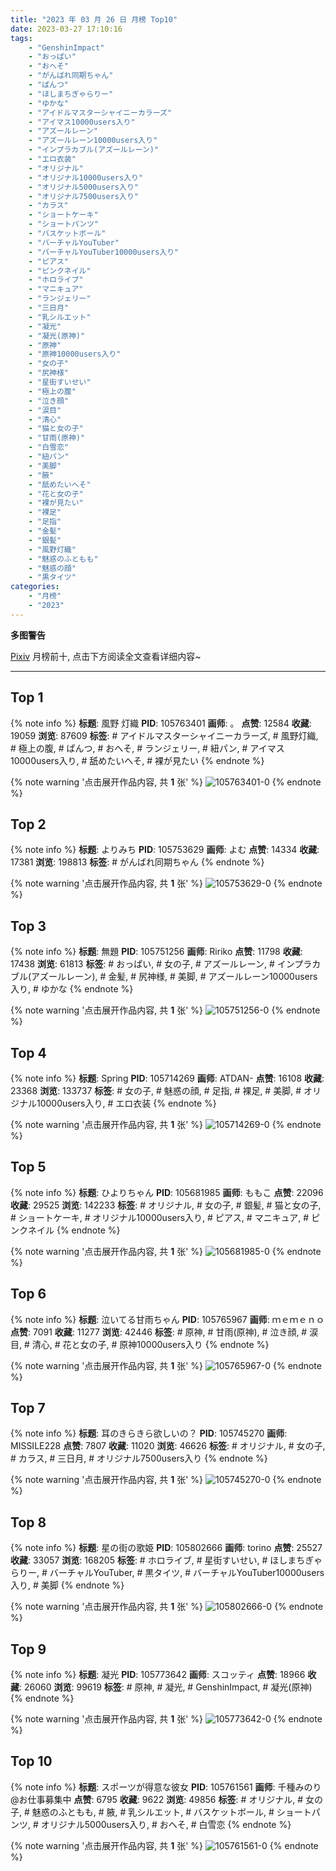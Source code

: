 ```yaml
---
title: "2023 年 03 月 26 日 月榜 Top10"
date: 2023-03-27 17:10:16
tags:
    - "GenshinImpact"
    - "おっぱい"
    - "おへそ"
    - "がんばれ同期ちゃん"
    - "ぱんつ"
    - "ほしまちぎゃらりー"
    - "ゆかな"
    - "アイドルマスターシャイニーカラーズ"
    - "アイマス10000users入り"
    - "アズールレーン"
    - "アズールレーン10000users入り"
    - "インプラカブル(アズールレーン)"
    - "エロ衣装"
    - "オリジナル"
    - "オリジナル10000users入り"
    - "オリジナル5000users入り"
    - "オリジナル7500users入り"
    - "カラス"
    - "ショートケーキ"
    - "ショートパンツ"
    - "バスケットボール"
    - "バーチャルYouTuber"
    - "バーチャルYouTuber10000users入り"
    - "ピアス"
    - "ピンクネイル"
    - "ホロライブ"
    - "マニキュア"
    - "ランジェリー"
    - "三日月"
    - "乳シルエット"
    - "凝光"
    - "凝光(原神)"
    - "原神"
    - "原神10000users入り"
    - "女の子"
    - "尻神様"
    - "星街すいせい"
    - "極上の腹"
    - "泣き顔"
    - "涙目"
    - "清心"
    - "猫と女の子"
    - "甘雨(原神)"
    - "白雪恋"
    - "紐パン"
    - "美脚"
    - "腋"
    - "舐めたいへそ"
    - "花と女の子"
    - "裸が見たい"
    - "裸足"
    - "足指"
    - "金髪"
    - "銀髪"
    - "風野灯織"
    - "魅惑のふともも"
    - "魅惑の顔"
    - "黒タイツ"
categories:
    - "月榜"
    - "2023"
---
```


<i class="fa fa-triangle-exclamation"></i>**多图警告**<i class="fa fa-triangle-exclamation"></i>

[Pixiv](https://www.pixiv.net/) 月榜前十, 点击下方阅读全文查看详细内容~

<!-- more -->

---

## Top 1

{% note info %}
**标题**: 風野 灯織
**PID**: 105763401 **画师**: 。
**点赞**: 12584 **收藏**: 19059 **浏览**: 87609
**标签**: # アイドルマスターシャイニーカラーズ, # 風野灯織, # 極上の腹, # ぱんつ, # おへそ, # ランジェリー, # 紐パン, # アイマス10000users入り, # 舐めたいへそ, # 裸が見たい
{% endnote %}

{% note warning '点击展开作品内容, 共 **1** 张' %}
![105763401-0](https://i.pixiv.re/img-original/img/2023/02/27/18/36/06/105763401_p0.jpg)
{% endnote %}

## Top 2

{% note info %}
**标题**: よりみち
**PID**: 105753629 **画师**: よむ
**点赞**: 14334 **收藏**: 17381 **浏览**: 198813
**标签**: # がんばれ同期ちゃん
{% endnote %}

{% note warning '点击展开作品内容, 共 **1** 张' %}
![105753629-0](https://i.pixiv.re/img-original/img/2023/02/27/08/07/08/105753629_p0.png)
{% endnote %}

## Top 3

{% note info %}
**标题**: 無題
**PID**: 105751256 **画师**: Ririko
**点赞**: 11798 **收藏**: 17438 **浏览**: 61813
**标签**: # おっぱい, # 女の子, # アズールレーン, # インプラカブル(アズールレーン), # 金髪, # 尻神様, # 美脚, # アズールレーン10000users入り, # ゆかな
{% endnote %}

{% note warning '点击展开作品内容, 共 **1** 张' %}
![105751256-0](https://i.pixiv.re/img-original/img/2023/02/27/04/34/41/105751256_p0.jpg)
{% endnote %}

## Top 4

{% note info %}
**标题**: Spring
**PID**: 105714269 **画师**: ATDAN-
**点赞**: 16108 **收藏**: 23368 **浏览**: 133737
**标签**: # 女の子, # 魅惑の顔, # 足指, # 裸足, # 美脚, # オリジナル10000users入り, # エロ衣装
{% endnote %}

{% note warning '点击展开作品内容, 共 **1** 张' %}
![105714269-0](https://i.pixiv.re/img-original/img/2023/02/26/13/21/00/105714269_p0.jpg)
{% endnote %}

## Top 5

{% note info %}
**标题**: ひよりちゃん
**PID**: 105681985 **画师**: ももこ
**点赞**: 22096 **收藏**: 29525 **浏览**: 142233
**标签**: # オリジナル, # 女の子, # 銀髪, # 猫と女の子, # ショートケーキ, # オリジナル10000users入り, # ピアス, # マニキュア, # ピンクネイル
{% endnote %}

{% note warning '点击展开作品内容, 共 **1** 张' %}
![105681985-0](https://i.pixiv.re/img-original/img/2023/02/25/00/36/12/105681985_p0.png)
{% endnote %}

## Top 6

{% note info %}
**标题**: 泣いてる甘雨ちゃん
**PID**: 105765967 **画师**: ｍｅｍｅｎｏ
**点赞**: 7091 **收藏**: 11277 **浏览**: 42446
**标签**: # 原神, # 甘雨(原神), # 泣き顔, # 涙目, # 清心, # 花と女の子, # 原神10000users入り
{% endnote %}

{% note warning '点击展开作品内容, 共 **1** 张' %}
![105765967-0](https://i.pixiv.re/img-original/img/2023/02/27/20/10/29/105765967_p0.png)
{% endnote %}

## Top 7

{% note info %}
**标题**: 耳のきらきら欲しいの？
**PID**: 105745270 **画师**: MISSILE228
**点赞**: 7807 **收藏**: 11020 **浏览**: 46626
**标签**: # オリジナル, # 女の子, # カラス, # 三日月, # オリジナル7500users入り
{% endnote %}

{% note warning '点击展开作品内容, 共 **1** 张' %}
![105745270-0](https://i.pixiv.re/img-original/img/2023/02/27/00/00/51/105745270_p0.jpg)
{% endnote %}

## Top 8

{% note info %}
**标题**: 星の街の歌姫
**PID**: 105802666 **画师**: torino
**点赞**: 25527 **收藏**: 33057 **浏览**: 168205
**标签**: # ホロライブ, # 星街すいせい, # ほしまちぎゃらりー, # バーチャルYouTuber, # 黒タイツ, # バーチャルYouTuber10000users入り, # 美脚
{% endnote %}

{% note warning '点击展开作品内容, 共 **1** 张' %}
![105802666-0](https://i.pixiv.re/img-original/img/2023/03/01/00/00/43/105802666_p0.jpg)
{% endnote %}

## Top 9

{% note info %}
**标题**: 凝光
**PID**: 105773642 **画师**: スコッティ
**点赞**: 18966 **收藏**: 26060 **浏览**: 99619
**标签**: # 原神, # 凝光, # GenshinImpact, # 凝光(原神)
{% endnote %}

{% note warning '点击展开作品内容, 共 **1** 张' %}
![105773642-0](https://i.pixiv.re/img-original/img/2023/02/28/00/00/27/105773642_p0.jpg)
{% endnote %}

## Top 10

{% note info %}
**标题**: スポーツが得意な彼女
**PID**: 105761561 **画师**: 千種みのり@お仕事募集中
**点赞**: 6795 **收藏**: 9622 **浏览**: 49856
**标签**: # オリジナル, # 女の子, # 魅惑のふともも, # 腋, # 乳シルエット, # バスケットボール, # ショートパンツ, # オリジナル5000users入り, # おへそ, # 白雪恋
{% endnote %}

{% note warning '点击展开作品内容, 共 **1** 张' %}
![105761561-0](https://i.pixiv.re/img-original/img/2023/02/27/17/11/11/105761561_p0.jpg)
{% endnote %}
